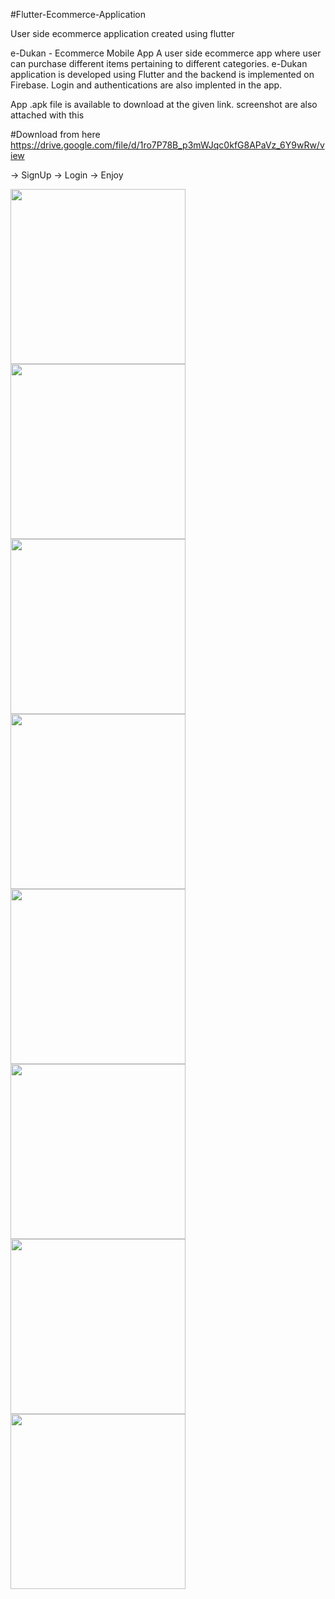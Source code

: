 #Flutter-Ecommerce-Application

User side ecommerce application created using flutter

e-Dukan - Ecommerce Mobile App A user side ecommerce app where user can purchase different
items pertaining to different categories. e-Dukan application is developed using Flutter 
and the backend is implemented on Firebase. Login and authentications are also implented in the app.

App .apk file is available to download at the given link. screenshot are also attached with this

#Download from here
https://drive.google.com/file/d/1ro7P78B_p3mWJqc0kfG8APaVz_6Y9wRw/view

-> SignUp
-> Login
-> Enjoy



<p float="left">
  <img src="https://lh3.googleusercontent.com/drive-viewer/AFDK6gOI2Kw10TvXRCA8U9GRFJJlxGUq25xoJqQIt9ELiBruOrA5rsLeDlFWG30ZhGjv72oOItTqb886i2EDLYzU261TF6_9zw=w1366-h615" width="280" />
  <img src="https://lh3.googleusercontent.com/drive-viewer/AFDK6gNDdqfBxz_SsbBz6BM7DI1llQUqxkBJyJDfS7zVCfG8fztS_3OSnetLn6PQDTdldrDd96CvBZAubX1qHoSJB6BkYsc8=w1366-h615" width="280" /> 
  <img src="https://lh3.googleusercontent.com/drive-viewer/AFDK6gNLwXlPkQz0acbtjDnQnvN2qPsKsXINxmB-NMb3R-DHbUUZVqQU8BkJfebv-EBaCpnc26ChZdHK4YKIxToB462JGQ2mJw=w1366-h615" width="280" />
  <img src="https://lh3.googleusercontent.com/drive-viewer/AFDK6gM_kdM2i6WgecIRyYWIq2jQJs71GosWU2LgJo8U_HfGu9lar6Wci5rQfkfqoYPi56iNU6yIDg_JcWaSi2k-MZs4EB7jWg=w1366-h615" width="280" />
  <img src="https://lh3.googleusercontent.com/drive-viewer/AFDK6gORJCmGrAgWbVMio2al34BY1Y6nJ4v1VWozowBi_6IChGO4esyXEGAaHMNtp_xo4HfajNSBcz80po7vvDNoXoz7PLm1Tw=w1366-h615" width="280" />
  <img src="https://lh3.googleusercontent.com/drive-viewer/AFDK6gMPSslisenlpr1X3s4vV5EGikUd8Uc9O4jtYEBKqjhWR9BHfsD3y1Of4w19fJq1U8uRPOjyCs5EawoYhJ55v3oM6MJPlw=w1366-h615" width="280" />
  <img src="https://lh3.googleusercontent.com/drive-viewer/AFDK6gPZ5cFUMGfdCaBB-dpIVfUL-cmPvGiGR5WviQ5p4vnu0cYgg039HQ7dmwchHhAj3BLzmLyswVAxhYKPLpMXwIZ6IBVgoA=w1366-h615" width="280" />
  <img src="https://lh3.googleusercontent.com/drive-viewer/AFDK6gM2kUNi6-aiJ5KLZD4L_NIILBNPiMtMYtDaNFsnsPzgytMYWRehHk23-l2QffwTFRapRo9PEqrVV92qCBW_AIc8NrGxww=w1366-h615" width="280" />
</p>



